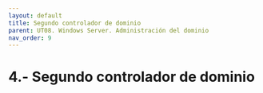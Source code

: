 ```yaml
---
layout: default
title: Segundo controlador de dominio
parent: UT08. Windows Server. Administración del dominio
nav_order: 9
---
```


# 4.- Segundo controlador de dominio
